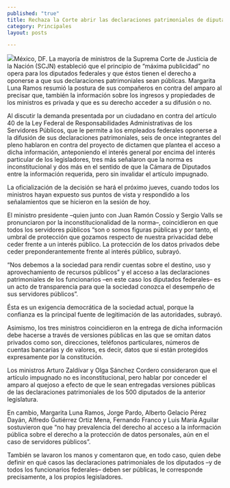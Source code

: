 ```yaml
---
published: "true"
title: Rechaza la Corte abrir las declaraciones patrimoniales de diputados al público
category: Principales
layout: posts

---
```


![](http://i.imgur.com/hZGFTPXm.jpg)México, DF. La mayoría de ministros de la Suprema Corte de Justicia de la Nación (SCJN) estableció que el principio de “máxima publicidad” no opera para los diputados federales y que éstos tienen el derecho a oponerse a que sus declaraciones patrimoniales sean públicas. Margarita Luna Ramos resumió la postura de sus compañeros en contra del amparo al precisar que, también la información sobre los ingresos y propiedades de los ministros es privada y que es su derecho acceder a su difusión o no.

Al discutir la demanda presentada por un ciudadano en contra del artículo 40 de la Ley Federal de Responsabilidades Administrativas de los Servidores Públicos, que le permite a los empleados federales oponerse a la difusión de sus declaraciones patrimoniales, seis de once integrantes del pleno hablaron en contra del proyecto de dictamen que plantea el acceso a dicha información, anteponiendo el interés general por encima del interés particular de los legisladores, tres más señalaron que la norma es inconstitucional y dos más en el sentido de que la Cámara de Diputados entre la información requerida, pero sin invalidar el artículo impugnado.

La oficialización de la decisión se hará el próximo jueves, cuando todos los ministros hayan expuesto sus puntos de vista y respondido a los señalamientos que se hicieron en la sesión de hoy.

El ministro presidente –quien junto con Juan Ramón Cossío y Sergio Valls se pronunciaron por la inconstitucionalidad de la norma–, coincidieron en que todos los servidores públicos “son o somos figuras públicas y por tanto, el umbral de protección que gozamos respecto de nuestra privacidad debe ceder frente a un interés público. La protección de los datos privados debe ceder preponderantemente frente al interés público, subrayó.

“Nos debemos a la sociedad para rendir cuentas sobre el destino, uso y aprovechamiento de recursos públicos” y el acceso a las declaraciones patrimoniales de los funcionarios –en este caso los diputados federales– es un acto de transparencia para que la sociedad conozca el desempeño de sus servidores públicos”.

Ésta es un exigencia democrática de la sociedad actual, porque la confianza es la principal fuente de legitimación de las autoridades, subrayó.

Asimismo, los tres ministros coincidieron en la entrega de dicha información debe hacerse a través de versiones públicas en las que se omitan datos privados como son, direcciones, teléfonos particulares, números de cuentas bancarias y de valores, es decir, datos que si están protegidos expresamente por la constitución.

Los ministros Arturo Zaldívar y Olga Sánchez Cordero consideraron que el artículo impugnado no es inconstitucional, pero hablar por conceder el amparo al quejoso a efecto de que le sean entregadas versiones públicas de las declaraciones patrimoniales de los 500 diputados de la anterior legislatura.

En cambio, Margarita Luna Ramos, Jorge Pardo, Alberto Gelacio Pérez Dayán, Alfredo Gutiérrez Ortiz Mena, Fernando Franco y Luis María Aguilar sostuvieron que “no hay prevalencia del derecho al acceso a la información pública sobre el derecho a la protección de datos personales, aún en el caso de servidores públicos”.

También se lavaron los manos y comentaron que, en todo caso, quien debe definir en qué casos las declaraciones patrimoniales de los diputados –y de todos los funcionarios federales– deben ser públicas, le corresponde precisamente, a los propios legisladores.
